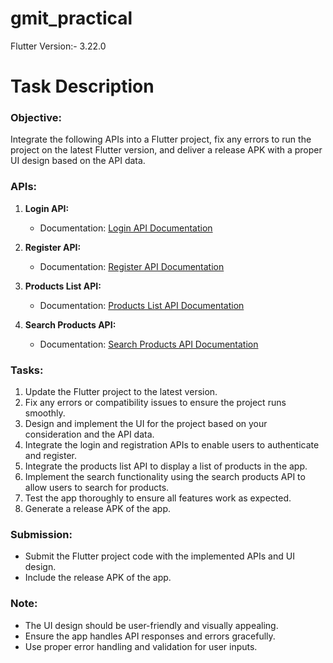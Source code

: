 # gmit_practical

Flutter Version:- 3.22.0

# Task Description

### Objective:

Integrate the following APIs into a Flutter project, fix any errors to run the project on the latest
Flutter version, and deliver a release APK with a proper UI design based on the API data.

### APIs:

1. **Login API:**
    - Documentation: [Login API Documentation](https://dummyjson.com/docs/auth#login)

2. **Register API:**
    - Documentation: [Register API Documentation](https://dummyjson.com/docs/users#add)

3. **Products List API:**
    - Documentation: [Products List API Documentation](https://dummyjson.com/docs/products#all)

4. **Search Products API:**
    - Documentation: [Search Products API Documentation](https://dummyjson.com/docs/products#search)

### Tasks:

1. Update the Flutter project to the latest version.
2. Fix any errors or compatibility issues to ensure the project runs smoothly.
3. Design and implement the UI for the project based on your consideration and the API data.
4. Integrate the login and registration APIs to enable users to authenticate and register.
5. Integrate the products list API to display a list of products in the app.
6. Implement the search functionality using the search products API to allow users to search for
   products.
7. Test the app thoroughly to ensure all features work as expected.
8. Generate a release APK of the app.

### Submission:

- Submit the Flutter project code with the implemented APIs and UI design.
- Include the release APK of the app.

### Note:

- The UI design should be user-friendly and visually appealing.
- Ensure the app handles API responses and errors gracefully.
- Use proper error handling and validation for user inputs.